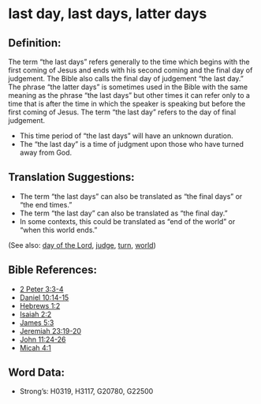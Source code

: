 # last day, last days, latter days

## Definition:

The term “the last days” refers generally to the time which begins with the first coming of Jesus and ends with his second coming and the final day of judgement. The Bible also calls the final day of judgement “the last day.” The phrase “the latter days” is sometimes used in the Bible with the same meaning as the phrase “the last days” but other times it can refer only to a time that is after the time in which the speaker is speaking but before the first coming of Jesus.
The term “the last day” refers to the day of final judgement.

* This time period of “the last days” will have an unknown duration.
* The “the last day” is a time of judgment upon those who have turned away from God.

## Translation Suggestions:

* The term “the last days” can also be translated as “the final days” or “the end times.”
* The term “the last day” can also be translated as “the final day.”
* In some contexts, this could be translated as “end of the world” or “when this world ends.”

(See also: [day of the Lord](../kt/dayofthelord.md), [judge](../kt/judge.md), [turn](../other/turn.md), [world](../kt/world.md))

## Bible References:

* [2 Peter 3:3-4](rc://en/tn/help/2pe/03/03)
* [Daniel 10:14-15](rc://en/tn/help/dan/10/14)
* [Hebrews 1:2](rc://en/tn/help/heb/01/02)
* [Isaiah 2:2](rc://en/tn/help/isa/02/02)
* [James 5:3](rc://en/tn/help/jas/05/03)
* [Jeremiah 23:19-20](rc://en/tn/help/jer/23/19)
* [John 11:24-26](rc://en/tn/help/jhn/11/24)
* [Micah 4:1](rc://en/tn/help/mic/04/01)

## Word Data:

* Strong’s: H0319, H3117, G20780, G22500
